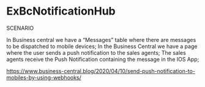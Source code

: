 # ExBcNotificationHub

SCENARIO

In Business central we have a “Messages” table where there are messages to be dispatched to mobile devices;
In the Business Central we have a page where the user sends a push notification to the sales agents;
The sales agents receive the Push Notification containing the message in the IOS App;

https://www.business-central.blog/2020/04/10/send-push-notification-to-mobiles-by-using-webhooks/